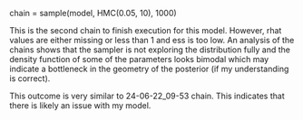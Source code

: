 chain = sample(model, HMC(0.05, 10), 1000)

This is the second chain to finish execution for this model. However, rhat values are either missing or less than 1 and ess is too low. An analysis of the chains shows that the sampler is not exploring the distribution fully and the density function of some of the parameters looks bimodal which may indicate a bottleneck in the geometry of the posterior (if my understanding is correct).

This outcome is very similar to 24-06-22_09-53 chain. This indicates that there is likely an issue with my model.